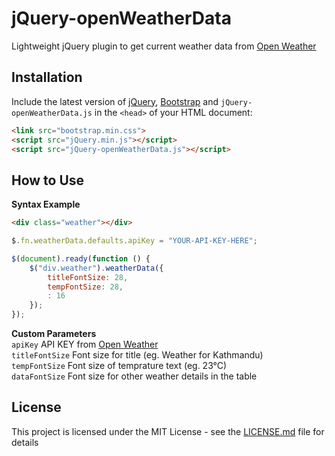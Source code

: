 # jQuery-openWeatherData
Lightweight jQuery plugin to get current weather data from [Open Weather](https://openweathermap.org/)

## Installation
Include the latest version of [jQuery](http://jquery.com/download), [Bootstrap](https://getbootstrap.com/docs/4.3/getting-started/download/) and `jQuery-openWeatherData.js` in the `<head>` of your HTML document:
```html
<link src="bootstrap.min.css">
<script src="jQuery.min.js"></script>  
<script src="jQuery-openWeatherData.js"></script>
```

## How to Use

**Syntax Example**  
```HTML
<div class="weather"></div>
```

```javascript
$.fn.weatherData.defaults.apiKey = "YOUR-API-KEY-HERE";

$(document).ready(function () {
    $("div.weather").weatherData({
        titleFontSize: 28,
        tempFontSize: 28, 
        : 16
    });
});
```

**Custom Parameters**   
`apiKey` API KEY from [Open Weather](https://openweathermap.org/)   
`titleFontSize` Font size for title (eg. Weather for Kathmandu)  
`tempFontSize` Font size of temprature text (eg. 23°C)  
`dataFontSize` Font size for other weather details in the table

## License

This project is licensed under the MIT License - see the [LICENSE.md](LICENSE.md) file for details